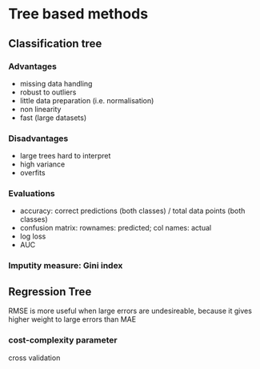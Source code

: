 # Tree based methods 

## Classification tree 

### Advantages

- missing data handling 
- robust to outliers
- little data preparation (i.e. normalisation)
- non linearity 
- fast  (large datasets)

### Disadvantages 

- large trees hard to interpret
- high variance 
- overfits 



### Evaluations

- accuracy: correct predictions (both classes) / total data points (both classes)
- confusion matrix: rownames: predicted; col names: actual 
- log loss
- AUC



### Imputity measure: Gini index 



## Regression Tree 

RMSE is more useful when large errors are undesireable, because it gives higher weight to large errors than MAE



### cost-complexity parameter 

cross validation 

